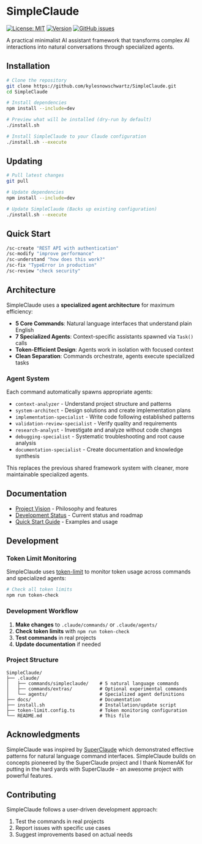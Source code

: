 # SimpleClaude

[![License: MIT](https://img.shields.io/badge/License-MIT-yellow.svg)](https://opensource.org/licenses/MIT) [![Version](https://img.shields.io/badge/version-0.4.0-blue.svg)](https://github.com/kylesnowschwartz/SimpleClaude) [![GitHub issues](https://img.shields.io/github/issues/kylesnowschwartz/SimpleClaude)](https://github.com/kylesnowschwartz/SimpleClaude/issues)

A practical minimalist AI assistant framework that transforms complex AI interactions into natural conversations through specialized agents.

## Installation

```bash
# Clone the repository
git clone https://github.com/kylesnowschwartz/SimpleClaude.git
cd SimpleClaude

# Install dependencies
npm install --include=dev

# Preview what will be installed (dry-run by default)
./install.sh

# Install SimpleClaude to your Claude configuration
./install.sh --execute
```

## Updating

```bash
# Pull latest changes
git pull

# Update dependencies
npm install --include=dev

# Update SimpleClaude (Backs up existing configuration)
./install.sh --execute
```

## Quick Start

```bash
/sc-create "REST API with authentication"
/sc-modify "improve performance"
/sc-understand "how does this work?"
/sc-fix "TypeError in production"
/sc-review "check security"
```

## Architecture

SimpleClaude uses a **specialized agent architecture** for maximum efficiency:

- **5 Core Commands**: Natural language interfaces that understand plain English
- **7 Specialized Agents**: Context-specific assistants spawned via `Task()` calls
- **Token-Efficient Design**: Agents work in isolation with focused context
- **Clean Separation**: Commands orchestrate, agents execute specialized tasks

### Agent System

Each command automatically spawns appropriate agents:

- `context-analyzer` - Understand project structure and patterns
- `system-architect` - Design solutions and create implementation plans  
- `implementation-specialist` - Write code following established patterns
- `validation-review-specialist` - Verify quality and requirements
- `research-analyst` - Investigate and analyze without code changes
- `debugging-specialist` - Systematic troubleshooting and root cause analysis
- `documentation-specialist` - Create documentation and knowledge synthesis

This replaces the previous shared framework system with cleaner, more maintainable specialized agents.

## Documentation

- [Project Vision](docs/VISION.md) - Philosophy and features
- [Development Status](docs/PHASES.md) - Current status and roadmap
- [Quick Start Guide](docs/README.md) - Examples and usage

## Development

### Token Limit Monitoring

SimpleClaude uses [token-limit](https://github.com/azat-io/token-limit) to monitor token usage across commands and specialized agents:

```bash
# Check all token limits
npm run token-check
```

### Development Workflow

1. **Make changes** to `.claude/commands/` or `.claude/agents/`
2. **Check token limits** with `npm run token-check`
3. **Test commands** in real projects
4. **Update documentation** if needed

### Project Structure

```
SimpleClaude/
├── .claude/
│   ├── commands/simpleclaude/    # 5 natural language commands
│   ├── commands/extras/          # Optional experimental commands
│   └── agents/                   # Specialized agent definitions
├── docs/                         # Documentation
├── install.sh                    # Installation/update script
├── token-limit.config.ts         # Token monitoring configuration
└── README.md                     # This file
```

## Acknowledgments

SimpleClaude was inspired by [SuperClaude](https://github.com/NomenAK/SuperClaude) which demonstrated effective patterns for natural language command interfaces. SimpleClaude builds on concepts pioneered by the SuperClaude project and I thank NomenAK for putting in the hard yards with SuperClaude - an awesome project with powerful features.

## Contributing

SimpleClaude follows a user-driven development approach:

1. Test the commands in real projects
2. Report issues with specific use cases
3. Suggest improvements based on actual needs
